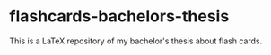 # flashcards-bachelors-thesis
This is a LaTeX repository of my bachelor's thesis about flash cards.

